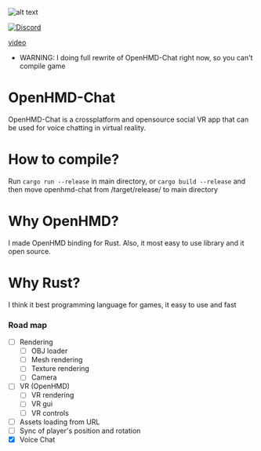 ![alt text](https://i.imgur.com/g42Du0u.png)

<a href="https://discord.gg/FY3naJ3"><img src="https://img.shields.io/badge/Chat-Discord-blue.svg" alt="Discord"/></a>

<a href="https://www.youtube.com/watch?v=GxrDkl84yh0">video</a>

* WARNING: I doing full rewrite of OpenHMD-Chat right now, so you can't compile game

# OpenHMD-Chat
OpenHMD-Chat is a crossplatform and opensource social VR app that can be used for voice chatting in virtual reality.

# How to compile?
Run `cargo run --release` in main directory, or `cargo build --release` and then move openhmd-chat from /target/release/ to main directory

# Why OpenHMD?
I made OpenHMD binding for Rust. Also, it most easy to use library and it open source.

# Why Rust?
I think it best programming language for games, it easy to use and fast

### Road map
- [ ] Rendering
  - [ ] OBJ loader
  - [ ] Mesh rendering
  - [ ] Texture rendering
  - [ ] Camera
- [ ] VR (OpenHMD)
  - [ ] VR rendering
  - [ ] VR gui
  - [ ] VR controls
- [ ] Assets loading from URL
- [ ] Sync of player's position and rotation
- [x] Voice Chat
